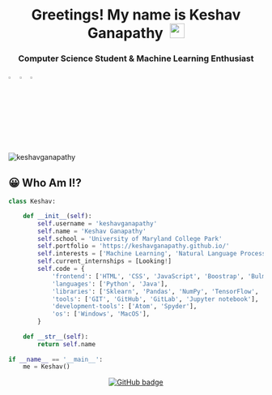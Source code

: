 <h1 align="center">Greetings! My name is Keshav Ganapathy&nbsp;&nbsp;<img src="https://github.com/TheDudeThatCode/TheDudeThatCode/blob/master/Assets/Hi.gif" width="29px"></h1>
<h3 align="center">Computer Science Student & Machine Learning Enthusiast</h3>

[<img src="https://img.icons8.com/color/48/000000/linkedin.png" width="3.5%"/>](https://www.linkedin.com/in/keshavganapathy/)
[<img src="https://img.icons8.com/fluent/48/000000/instagram-new.png" width="3.5%"/>](https://www.instagram.com/kg.5203/)
<a href="mailto:kganapathy23@gmail.com"> <img src="https://img.icons8.com/fluent/48/000000/gmail.png" width="3.5%"/> </a>

<p align="left"> <img src="https://komarev.com/ghpvc/?username=keshavganapathy" alt="keshavganapathy" /> </p>

## 😀 Who Am I!?

```python
class Keshav:

    def __init__(self):
        self.username = 'keshavganapathy'
        self.name = 'Keshav Ganapathy'
        self.school = 'University of Maryland College Park'
        self.portfolio = 'https://keshavganapathy.github.io/'
        self.interests = ['Machine Learning', 'Natural Language Processing', 'Software Engineering']
        self.current_internships = [Looking!]
        self.code = {
            'frontend': ['HTML', 'CSS', 'JavaScript', 'Boostrap', 'Bulma', 'Svelte'],
            'languages': ['Python', 'Java'],
            'libraries': ['Sklearn', 'Pandas', 'NumPy', 'TensorFlow', 'MatplotLib', 'PyTorch', 'Datascience'],
            'tools': ['GIT', 'GitHub', 'GitLab', 'Jupyter notebook'],
            'development-tools': ['Atom', 'Spyder'],
            'os': ['Windows', 'MacOS'],
        }
        
    def __str__(self):
        return self.name
        
if __name__ == '__main__':
    me = Keshav()
```
<!-- ## ⭐ My Favorite Repos
        self.portfolio = 'https://keshavganapathy.github.io/'
<a href="https://github.com/keshavganapathy/an-open-review-of-openreview">
  <img align="center" src="https://github-readme-stats.vercel.app/api/pin/?username=keshavganapathy&repo=an-open-review-of-openreview&theme=calm" />
</a>
<a href="https://github.com/keshavganapathy/harmony">
  <img align="center" src="https://github-readme-stats.vercel.app/api/pin/?username=keshavganapathy&repo=harmony&theme=calm" />
</a>



## 📊 GitHub Statistics
[![Keshav's GitHub stats](https://github-readme-stats.vercel.app/api?username=keshavganapathy)](https://github.com/keshavganapathy/github-readme-stats)
<p align="center"><img width="60%" src="https://github-readme-stats.vercel.app/api?username=keshavganapathy&show_icons=true&theme=calm" /></p>
<p align="center"><img height="100%" src="https://github-readme-stats.vercel.app/api/top-langs/?username=keshavganapathy&theme=calm" /></p>
 -->


<p align="center">
<a href="https://github.com/keshavganapathy?tab=followers">
    <img src="https://img.shields.io/github/followers/keshavganapathy?label=Followers&logo=GitHub&style=for-the-badge" alt="GitHub badge" />
  </a>
 </p>
